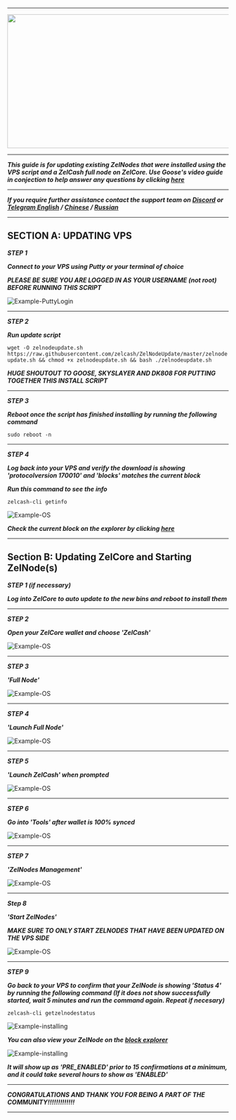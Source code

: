 ***

<p align="center">
  <img width="760" height="305" src="https://imgur.com/9d0aqUd.png/760/305">
</p>

***

***This guide is for updating existing ZelNodes that were installed using the VPS script and a ZelCash full node on ZelCore.  Use Goose's video guide in conjection to help answer any questions by clicking [here](https://youtu.be/UuhOxDHaYg0)***

***

***If you require further assistance contact the support team on [Discord](https://discord.gg/szN9yZ) or [Telegram English](http://t.me/zelcash) / [Chinese](http://t.me/zelcashcn) / [Russian](http://t.me/zelcashru)***

***

## SECTION A: UPDATING VPS
***STEP 1***

***Connect to your VPS using Putty or your terminal of choice***

***PLEASE BE SURE YOU ARE LOGGED IN AS YOUR USERNAME (not root) BEFORE RUNNING THIS SCRIPT***

![Example-PuttyLogin](https://imgur.com/gMkd6fs.png)

***

***STEP 2***

***Run update script***

`wget -O zelnodeupdate.sh https://raw.githubusercontent.com/zelcash/ZelNodeUpdate/master/zelnodeupdate.sh && chmod +x zelnodeupdate.sh && bash ./zelnodeupdate.sh`

***HUGE SHOUTOUT TO GOOSE, SKYSLAYER AND DK808 FOR PUTTING TOGETHER THIS INSTALL SCRIPT***

***

***STEP 3***

***Reboot once the script has finished installing by running the following command***

`sudo reboot -n`

***

***STEP 4***

***Log back into your VPS and verify the download is showing 'protocolversion 170010' and 'blocks' matches the current block***

***Run this command to see the info***

`zelcash-cli getinfo`

![Example-OS](https://imgur.com/PLxhNBy.png)

***Check the current block on the explorer by clicking [here](https://explorer.zel.cash/blocks)***

***

## Section B: Updating ZelCore and Starting ZelNode(s)
***STEP 1 (if necessary)***

***Log into ZelCore to auto update to the new bins and reboot to install them***

***

***STEP 2***

***Open your ZelCore wallet and choose 'ZelCash'***

![Example-OS](https://imgur.com/9WrruJR.png)

***

***STEP 3***

***'Full Node'***

![Example-OS](https://imgur.com/CXLLEth.png)

***

***STEP 4***

***'Launch Full Node'***

![Example-OS](https://imgur.com/EvEj6H2.png)

***

***STEP 5***

***'Launch ZelCash' when prompted*** 

![Example-OS](https://imgur.com/PbIIEt9.png)

***

***STEP 6***

***Go into 'Tools' after wallet is 100% synced***

![Example-OS](https://imgur.com/uvqjVZ6.png)

***

***STEP 7***

***'ZelNodes Management'***

![Example-OS](https://imgur.com/J7TqUmN.png)

***

***Step 8***

***'Start ZelNodes'***

***MAKE SURE TO ONLY START ZELNODES THAT HAVE BEEN UPDATED ON THE VPS SIDE***

![Example-OS](https://imgur.com/mejUwOs.png)

***

***STEP 9***

***Go back to your VPS to confirm that your ZelNode is showing 'Status 4' by running the following command (If it does not show successfully started, wait 5 minutes and run the command again. Repeat if necesary)***

`zelcash-cli getzelnodestatus`

![Example-installing](https://imgur.com/nj76J7D.png)

***You can also view your ZelNode on the [block explorer](https://explorer.zel.cash/zelnodes)***

![Example-installing](https://imgur.com/SkGqa6D.png)

***It will show up as 'PRE_ENABLED' prior to 15 confirmations at a minimum, and it could take several hours to show as 'ENABLED'***

***

***CONGRATULATIONS AND THANK YOU FOR BEING A PART OF THE COMMUNITY!!!!!!!!!!!!!***

***





